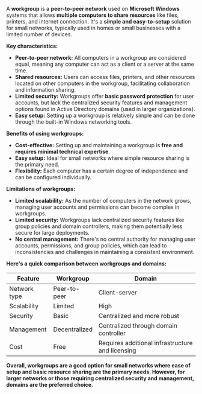 A **workgroup** is a **peer-to-peer network** used on **Microsoft Windows** systems that allows **multiple computers to share resources** like files, printers, and internet connection. It's a **simple and easy-to-setup** solution for small networks, typically used in homes or small businesses with a limited number of devices.

**Key characteristics:**

- **Peer-to-peer network:** All computers in a workgroup are considered equal, meaning any computer can act as a client or a server at the same time.
- **Shared resources:** Users can access files, printers, and other resources located on other computers in the workgroup, facilitating collaboration and information sharing.
- **Limited security:** Workgroups offer **basic password protection** for user accounts, but lack the centralized security features and management options found in Active Directory domains (used in larger organizations).
- **Easy setup:** Setting up a workgroup is relatively simple and can be done through the built-in Windows networking tools.

**Benefits of using workgroups:**

- **Cost-effective:** Setting up and maintaining a workgroup is **free and requires minimal technical expertise**.
- **Easy setup:** Ideal for small networks where simple resource sharing is the primary need.
- **Flexibility:** Each computer has a certain degree of independence and can be configured individually.

**Limitations of workgroups:**

- **Limited scalability:** As the number of computers in the network grows, managing user accounts and permissions can become complex in workgroups.
- **Limited security:** Workgroups lack centralized security features like group policies and domain controllers, making them potentially less secure for large deployments.
- **No central management:** There's no central authority for managing user accounts, permissions, and group policies, which can lead to inconsistencies and challenges in maintaining a consistent environment.

**Here's a quick comparison between workgroups and domains:**

|Feature|Workgroup|Domain|
|---|---|---|
|Network type|Peer-to-peer|Client-server|
|Scalability|Limited|High|
|Security|Basic|Centralized and more robust|
|Management|Decentralized|Centralized through domain controller|
|Cost|Free|Requires additional infrastructure and licensing|

**Overall, workgroups are a good option for small networks where ease of setup and basic resource sharing are the primary needs. However, for larger networks or those requiring centralized security and management, domains are the preferred choice.**